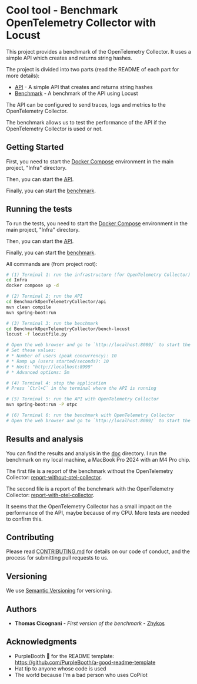 # Cool tool - Benchmark OpenTelemetry Collector with Locust

This project provides a benchmark of the OpenTelemetry Collector.
It uses a simple API which creates and returns string hashes.

The project is divided into two parts (read the README of each part for more details):
- [API](./api) - A simple API that creates and returns string hashes
- [Benchmark](./bench-locust) - A benchmark of the API using Locust

The API can be configured to send traces, logs and metrics to the OpenTelemetry Collector.

The benchmark allows us to test the performance of the API if the OpenTelemetry Collector is used or not.

## Getting Started

First, you need to start the [Docker Compose](../Infra/docker-compose.yml) environment in the main project, "Infra" directory.

Then, you can start the [API](./api).

Finally, you can start the [benchmark](./bench-locust).

## Running the tests

To run the tests, you need to start the [Docker Compose](../Infra/docker-compose.yml) environment in the main project, "Infra" directory.

Then, you can start the [API](./api).

Finally, you can start the [benchmark](./bench-locust).

All commands are (from project root):

```bash
# (1) Terminal 1: run the infrastructure (for OpenTelemetry Collector)
cd Infra
docker compose up -d

# (2) Terminal 2: run the API
cd BenchmarkOpenTelemetryCollector/api
mvn clean compile
mvn spring-boot:run

# (3) Terminal 3: run the benchmark
cd BenchmarkOpenTelemetryCollector/bench-locust
locust -f locustfile.py

# Open the web browser and go to `http://localhost:8089/` to start the test
# Set these values:
# * Number of users (peak concurrency): 10
# * Ramp up (users started/seconds): 10
# * Host: "http://localhost:8999"
# * Advanced options: 5m

# (4) Terminal 4: stop the application
# Press `Ctrl+C` in the terminal where the API is running

# (5) Terminal 5: run the API with OpenTelemetry Collector
mvn spring-boot:run -P otpc

# (6) Terminal 6: run the benchmark with OpenTelemetry Collector
# Open the web browser and go to `http://localhost:8089/` to start the test
```

## Results and analysis

You can find the results and analysis in the [doc](./doc) directory.
I run the benchmark on my local machine, a MacBook Pro 2024 with an M4 Pro chip.

The first file is a report of the benchmark without the OpenTelemetry Collector: [report-without-otel-collector](./doc/report_without_opentelemetry.html).

The second file is a report of the benchmark with the OpenTelemetry Collector: [report-with-otel-collector](./doc/report_with_opentelemetry.html).

It seems that the OpenTelemetry Collector has a small impact on the performance of the API, maybe because of my CPU.
More tests are needed to confirm this.

## Contributing

Please read [CONTRIBUTING.md](../CONTRIBUTING.md) for details on our code
of conduct, and the process for submitting pull requests to us.

## Versioning

We use [Semantic Versioning](http://semver.org/) for versioning.

## Authors

- **Thomas Cicognani** - *First version of the benchmark* -
  [Zhykos](https://github.com/Zhykos)

## Acknowledgments

- PurpleBooth 🖤 for the README template: https://github.com/PurpleBooth/a-good-readme-template
- Hat tip to anyone whose code is used
- The world because I'm a bad person who uses CoPilot
